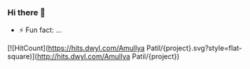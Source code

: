 ### Hi there 👋
- ⚡ Fun fact: ...

[![HitCount](https://hits.dwyl.com/Amullya Patil/{project}.svg?style=flat-square)](http://hits.dwyl.com/Amullya Patil/{project})
